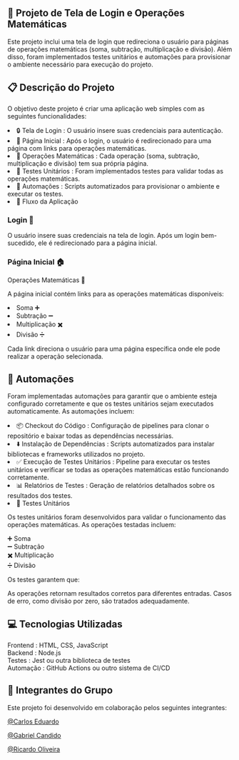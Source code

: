 🚀 Projeto de Tela de Login e Operações Matemáticas
-
Este projeto inclui uma tela de login que redireciona o usuário para páginas de operações matemáticas (soma, subtração, multiplicação e divisão). Além disso, foram implementados testes unitários e automações para provisionar o ambiente necessário para execução do projeto.

📋 Descrição do Projeto
-
O objetivo deste projeto é criar uma aplicação web simples com as seguintes funcionalidades:

<li>🔒 Tela de Login : O usuário insere suas credenciais para autenticação.
<li>🔢 Página Inicial : Após o login, o usuário é redirecionado para uma página com links para operações matemáticas.
<li>🧮 Operações Matemáticas : Cada operação (soma, subtração, multiplicação e divisão) tem sua própria página.
<li>🧪 Testes Unitários : Foram implementados testes para validar todas as operações matemáticas.
<li>🤖 Automações : Scripts automatizados para provisionar o ambiente e executar os testes.
<li>🔗 Fluxo da Aplicação

<h3>Login 👤</h3>
O usuário insere suas credenciais na tela de login. Após um login bem-sucedido, ele é redirecionado para a página inicial.
<h3>Página Inicial 🏠</h3>
Operações Matemáticas 🧩

A página inicial contém links para as operações matemáticas disponíveis:

<li>Soma ➕
<li>Subtração ➖
<li>Multiplicação ✖️
<li>Divisão ➗
  
Cada link direciona o usuário para uma página específica onde ele pode realizar a operação selecionada.

🤖 Automações
-
Foram implementadas automações para garantir que o ambiente esteja configurado corretamente e que os testes unitários sejam executados automaticamente. As automações incluem:

<li>📦 Checkout do Código : Configuração de pipelines para clonar o repositório e baixar todas as dependências necessárias.
<li>⬇️ Instalação de Dependências : Scripts automatizados para instalar bibliotecas e frameworks utilizados no projeto.
<li>✅ Execução de Testes Unitários : Pipeline para executar os testes unitários e verificar se todas as operações matemáticas estão funcionando corretamente.
<li>📊 Relatórios de Testes : Geração de relatórios detalhados sobre os resultados dos testes.
<li>🧪 Testes Unitários
  
Os testes unitários foram desenvolvidos para validar o funcionamento das operações matemáticas. As operações testadas incluem:

➕ Soma<br>
➖ Subtração<br>
✖️ Multiplicação<br>
➗ Divisão<p>
Os testes garantem que:

As operações retornam resultados corretos para diferentes entradas.
Casos de erro, como divisão por zero, são tratados adequadamente.

💻 Tecnologias Utilizadas
-
Frontend : HTML, CSS, JavaScript<br>
Backend : Node.js<br>
Testes : Jest ou outra biblioteca de testes<br>
Automação : GitHub Actions ou outro sistema de CI/CD<br>

👥 Integrantes do Grupo
-
Este projeto foi desenvolvido em colaboração pelos seguintes integrantes:

[@Carlos Eduardo](https://github.com/eduardonicioli)

[@Gabriel Candido](https://github.com/GabrielDanteCandido)

[@Ricardo Oliveira](https://github.com/Ricardo-Oliveir)
